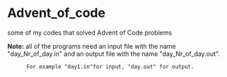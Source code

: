 # Advent_of_code
some of my codes that solved Advent of Code problems

**Note:** all of the programs need an input file with the name "day_Nr_of_day.in" and an output file with the name "day_Nr_of_day.out".

          For example "day1.in"for input, "day.out" for output.
